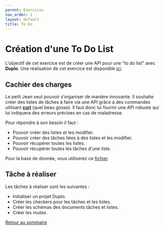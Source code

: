 ```yaml
---
parent: Exercices
nav_order: 1
layout: default
title: To Do
---
```


# Création d'une To Do List
L'objectif de cet exercice est de créer une API pour une "to do list" avec **Duplo**. 
Une réalisation de cet exercice est disponible [ici](https://github.com/duplojs/examples/tree/main/exercises/to-do).

## Cachier des charges 
Le petit Jean veut pouvoir s’organiser de manière innovante. Il souhaite créer des listes de tâches à faire via une API grâce à des commandes utilisant **[curl](https://curl.se/docs/manpage.html)** (quel beau gosse). Il faut donc lui fournir une API robuste qui lui indiquera des erreurs précises en cas de maladresse.

Pour répondre à son besoin il faut :
- Pouvoir créer des listes et les modifier. 
- Pouvoir créer des tâches liées à des listes et les modifier.
- Pouvoir récupérer toutes les listes.
- Pouvoir récupérer toutes les tâches d'une liste.

Pour la base de donnée, vous utiliserez ce [fichier](https://github.com/duplojs/examples/blob/main/exercises/to-do/src/providers/myDataBase.ts).

## Tâche à réaliser
Les tâches à réaliser sont les suivantes :
- Initialiser un projet Duplo.
- Créer les checkers pour les tâches et les listes.
- Créer les schémas des documents tâches et listes.
- Créer les routes.

[Retour au sommaire](../..)
